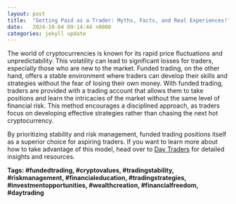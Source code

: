 ```yaml
---
layout: post
title:  "Getting Paid as a Trader: Myths, Facts, and Real Experiences!"
date:   2024-10-04 09:14:44 +0000
categories: jekyll update
---
```


The world of cryptocurrencies is known for its rapid price fluctuations and unpredictability. This volatility can lead to significant losses for traders, especially those who are new to the market. Funded trading, on the other hand, offers a stable environment where traders can develop their skills and strategies without the fear of losing their own money.
With funded trading, traders are provided with a trading account that allows them to take positions and learn the intricacies of the market without the same level of financial risk. This method encourages a disciplined approach, as traders focus on developing effective strategies rather than chasing the next hot cryptocurrency.

By prioritizing stability and risk management, funded trading positions itself as a superior choice for aspiring traders. If you want to learn more about how to take advantage of this model, head over to [Day Traders](https://www.DayTraders.com) for detailed insights and resources.

**Tags: #fundedtrading, #cryptovalues, #tradingstability, #riskmanagement, #financialeducation, #tradingstrategies, #investmentopportunities, #wealthcreation, #financialfreedom, #daytrading**
